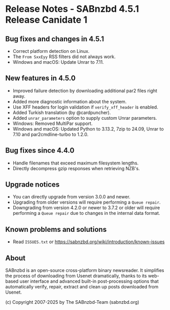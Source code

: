 Release Notes - SABnzbd 4.5.1 Release Canidate 1
=========================================================

## Bug fixes and changes in 4.5.1

* Correct platform detection on Linux.
* The `From SxxEyy` RSS filters did not always work.
* Windows and macOS: Update Unrar to 7.11.

## New features in 4.5.0

* Improved failure detection by downloading additional par2 files right away.
* Added more diagnostic information about the system.
* Use XFF headers for login validation if `verify_xff_header` is enabled.
* Added Turkish translation (by @cardpuncher).
* Added `unrar_parameters` option to supply custom Unrar parameters.
* Windows: Removed MultiPar support.
* Windows and macOS: Updated Python to 3.13.2, 7zip to 24.09,
  Unrar to 7.10 and par2cmdline-turbo to 1.2.0.

## Bug fixes since 4.4.0

* Handle filenames that exceed maximum filesystem lengths.
* Directly decompress gzip responses when retrieving NZB's.

## Upgrade notices

* You can directly upgrade from version 3.0.0 and newer.
* Upgrading from older versions will require performing a `Queue repair`.
* Downgrading from version 4.2.0 or newer to 3.7.2 or older will require
  performing a `Queue repair` due to changes in the internal data format.

## Known problems and solutions

* Read `ISSUES.txt` or https://sabnzbd.org/wiki/introduction/known-issues

## About
SABnzbd is an open-source cross-platform binary newsreader.
It simplifies the process of downloading from Usenet dramatically, thanks to its web-based
user interface and advanced built-in post-processing options that automatically verify, repair,
extract and clean up posts downloaded from Usenet.

(c) Copyright 2007-2025 by The SABnzbd-Team (sabnzbd.org)
